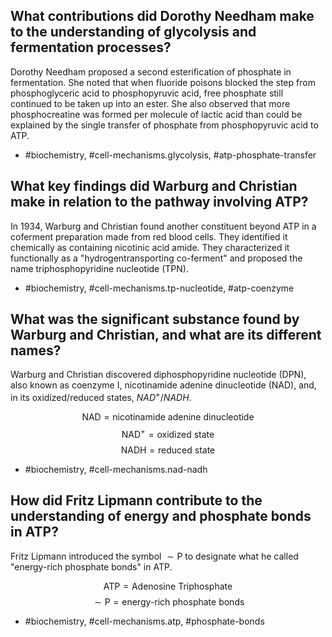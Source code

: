 ## What contributions did Dorothy Needham make to the understanding of glycolysis and fermentation processes?

Dorothy Needham proposed a second esterification of phosphate in fermentation. She noted that when fluoride poisons blocked the step from phosphoglyceric acid to phosphopyruvic acid, free phosphate still continued to be taken up into an ester. She also observed that more phosphocreatine was formed per molecule of lactic acid than could be explained by the single transfer of phosphate from phosphopyruvic acid to ATP.

- #biochemistry, #cell-mechanisms.glycolysis, #atp-phosphate-transfer


## What key findings did Warburg and Christian make in relation to the pathway involving ATP?

In 1934, Warburg and Christian found another constituent beyond ATP in a coferment preparation made from red blood cells. They identified it chemically as containing nicotinic acid amide. They characterized it functionally as a "hydrogentransporting co-ferment" and proposed the name triphosphopyridine nucleotide (TPN).

- #biochemistry, #cell-mechanisms.tp-nucleotide, #atp-coenzyme


## What was the significant substance found by Warburg and Christian, and what are its different names?

Warburg and Christian discovered diphosphopyridine nucleotide (DPN), also known as coenzyme I, nicotinamide adenine dinucleotide (NAD), and, in its oxidized/reduced states, $NAD^{+} / NADH$.

$$
\text{NAD} = \text{nicotinamide adenine dinucleotide}
$$
$$
\text{NAD}^+ = \text{oxidized state}
$$
$$
\text{NADH} = \text{reduced state}
$$

- #biochemistry, #cell-mechanisms.nad-nadh


## How did Fritz Lipmann contribute to the understanding of energy and phosphate bonds in ATP?

Fritz Lipmann introduced the symbol $\sim \mathrm{P}$ to designate what he called "energy-rich phosphate bonds" in ATP.

$$
\text{ATP} = \text{Adenosine Triphosphate}
$$
$$
\sim \mathrm{P} = \text{energy-rich phosphate bonds}
$$

- #biochemistry, #cell-mechanisms.atp, #phosphate-bonds